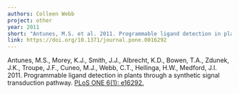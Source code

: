 ```yaml
---
authors: Colleen Webb
project: other
year: 2011
short: "Antunes, M.S. et al. 2011. Programmable ligand detection in plants through a synthetic signal transduction pathway. PLoS ONE 6(1): e16292."
link: https://doi.org/10.1371/journal.pone.0016292
---
```


Antunes, M.S., Morey, K.J., Smith, J.J., Albrecht, K.D., Bowen, T.A., Zdunek, J.K., Troupe, J.F., Cuneo, M.J., Webb, C.T., Hellinga, H.W., Medford, J.I. 2011. Programmable ligand detection in plants through a synthetic signal transduction pathway. [PLoS ONE 6(1): e16292.](https://doi.org/10.1371/journal.pone.0016292)
